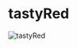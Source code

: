 # tastyRed

 ![tastyRed](https://user-images.githubusercontent.com/67646107/90304053-ce1fe180-deee-11ea-84cc-bed984683b0b.gif)
